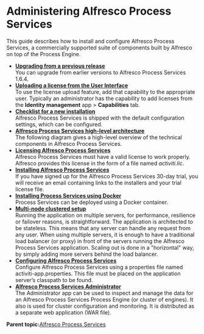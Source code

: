 # Administering Alfresco Process Services

This guide describes how to install and configure Alfresco Process Services, a commercially supported suite of components built by Alfresco on top of the Process Engine.

-   **[Upgrading from a previous release](../topics/upgrading_from_a_previous_release.md)**  
You can upgrade from earlier versions to Alfresco Process Services 1.6.4.
-   **[Uploading a license from the User Interface](../topics/uploading_a_license_from_the_user_interface_ui.md)**  
To use the license upload feature, add that capability to the appropriate user. Typically an administrator has the capability to add licenses from the **Identity management** app \> **Capabilities** tab.
-   **[Checklist for a new installation](../topics/checklist_for_a_new_installation.md)**  
Alfresco Process Services is shipped with the default configuration settings, which can be configured.
-   **[Alfresco Process Services high-level architecture](../topics/high_level_architecture.md)**  
The following diagram gives a high-level overview of the technical components in Alfresco Process Services.
-   **[Licensing Alfresco Process Services](../topics/licensing.md)**  
Alfresco Process Services must have a valid license to work properly. Alfresco provides this license in the form of a file named *activiti.lic*.
-   **[Installing Alfresco Process Services](../topics/installing_process_services.md)**  
If you have signed up for the Alfresco Process Services 30-day trial, you will receive an email containing links to the installers and your trial license file.
-   **[Installing Process Services using Docker](../concepts/ps_installing_docker.md)**  
Process Services can be deployed using a Docker container.
-   **[Multi-node clustered setup](../topics/multi_node_clustered_setup.md)**  
Running the application on multiple servers, for performance, resilience or failover reasons, is straightforward. The application is architected to be stateless. This means that any server can handle any request from any user. When using multiple servers, it is enough to have a traditional load balancer \(or proxy\) in front of the servers running the Alfresco Process Services application. Scaling out is done in a "horizontal" way, by simply adding more servers behind the load balancer.
-   **[Configuring Alfresco Process Services](../topics/administration_application_config.md)**  
Configure Alfresco Process Services using a properties file named activiti-app.properties. This file must be placed on the application server’s classpath to be found.
-   **[Alfresco Process Services Administrator](../topics/administrator_application.md)**  
The Administrator app can be used to inspect and manage the data for an Alfresco Process Services Process Engine \(or cluster of engines\). It also is used for cluster configuration and monitoring. It is distributed as a separate web application \(WAR file\).

**Parent topic:**[Alfresco Process Services](../concepts/welcome.md)

